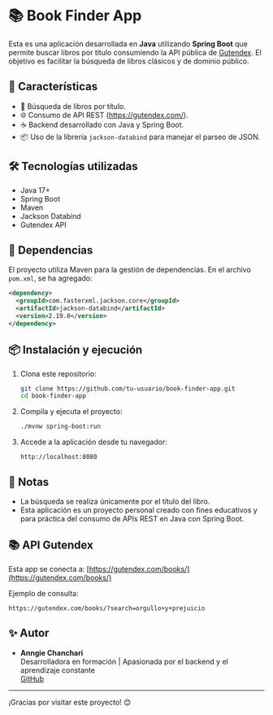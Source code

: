 # 📚 Book Finder App

Esta es una aplicación desarrollada en **Java** utilizando **Spring Boot** que permite buscar libros por título consumiendo la API pública de [Gutendex](https://gutendex.com/). El objetivo es facilitar la búsqueda de libros clásicos y de dominio público.

## 🚀 Características

- 🔎 Búsqueda de libros por título.
- 🌐 Consumo de API REST (https://gutendex.com/).
- ☕ Backend desarrollado con Java y Spring Boot.
- 📦 Uso de la librería `jackson-databind` para manejar el parseo de JSON.

## 🛠️ Tecnologías utilizadas

- Java 17+
- Spring Boot
- Maven
- Jackson Databind
- Gutendex API

## 🧩 Dependencias

El proyecto utiliza Maven para la gestión de dependencias. En el archivo `pom.xml`, se ha agregado:

```xml
<dependency>
  <groupId>com.fasterxml.jackson.core</groupId>
  <artifactId>jackson-databind</artifactId>
  <version>2.19.0</version>
</dependency>
```

## 📦 Instalación y ejecución

1. Clona este repositorio:
   ```bash
   git clone https://github.com/tu-usuario/book-finder-app.git
   cd book-finder-app
   ```

2. Compila y ejecuta el proyecto:
   ```bash
   ./mvnw spring-boot:run
   ```

3. Accede a la aplicación desde tu navegador:
   ```
   http://localhost:8080
   ```

## 📝 Notas

- La búsqueda se realiza únicamente por el título del libro.
- Esta aplicación es un proyecto personal creado con fines educativos y para práctica del consumo de APIs REST en Java con Spring Boot.

## 📚 API Gutendex

Esta app se conecta a: [https://gutendex.com/books/](https://gutendex.com/books/)

Ejemplo de consulta:
```
https://gutendex.com/books/?search=orgullo+y+prejuicio
```

## ✨ Autor

- **Anngie Chanchari**  
  Desarrolladora en formación | Apasionada por el backend y el aprendizaje constante  
  [GitHub](https://github.com/AChanchari)

---

¡Gracias por visitar este proyecto! 😊
